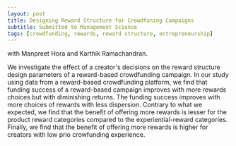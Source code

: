 ```yaml
---
layout: post
title: Designing Reward Structure for Crowdfuning Campaigns
subtitle: Submitted to Management Science  
tags: [crowdfunding, rewards, reward structure, entrepreneurship]
---
```


with Manpreet Hora and Karthik Ramachandran.

We investigate the effect of a creator's decisions on the reward structure design parameters of a reward-based crowdfunding campaign. In our study using data from a reward-based crowdfunding platform, we find that funding success of a reward-based campaign improves with more rewards choices but with diminishing returns. The funding success improves with more choices of rewards with less dispersion. Contrary to what we expected, we find that the benefit of offering more rewards is lesser for the product reward categories compared to the experiential-reward categories. Finally, we find that the benefit of offering more rewards is higher for creators with low prio crowfunding experience.  

<!--- Check out the [paper](https://papers.ssrn.com/sol3/papers.cfm?abstract_id=2962348\\1). -->
